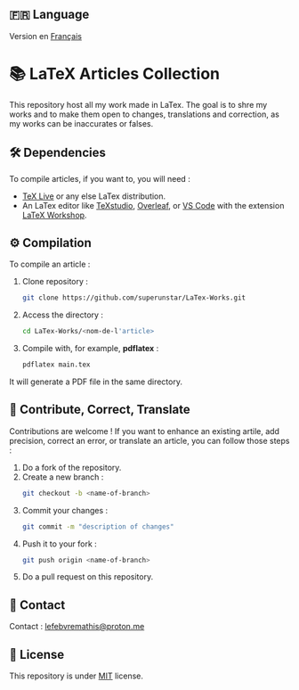 ## 🇫🇷 Language
Version en [Français](README.md) 

# 📚 LaTeX Articles Collection

This repository host all my work made in LaTex. The goal is to shre my works and to make them open to changes, translations and correction, as my works can be inaccurates or falses.

## 🛠️ Dependencies

To compile articles, if you want to, you will need :

- [TeX Live](https://www.tug.org/texlive/) or any else LaTex distribution.
- An LaTex editor like [TeXstudio](https://www.texstudio.org/), [Overleaf](https://www.overleaf.com/), or [VS Code](https://code.visualstudio.com/)  with the extension [LaTeX Workshop](https://marketplace.visualstudio.com/items?itemName=James-Yu.latex-workshop).

## ⚙️ Compilation

To compile an article :

1. Clone repository :
   ```bash
   git clone https://github.com/superunstar/LaTex-Works.git
2. Access the directory :
   ```bash
   cd LaTex-Works/<nom-de-l'article>
3. Compile with, for example, **pdflatex** :
   ```bash
   pdflatex main.tex

It will generate a PDF file in the same directory.

## 📝 Contribute, Correct, Translate

Contributions are welcome ! If you want to enhance an existing artile, add precision, correct an error, or translate an article, you can follow those steps :

1. Do a fork of the repository.
2. Create a new branch :
   ```bash
   git checkout -b <name-of-branch>
3. Commit your changes :
   ```bash
   git commit -m "description of changes"
4. Push it to your fork :
   ```bash
   git push origin <name-of-branch>
5. Do a pull request on this repository.

## 📧 Contact

Contact : [lefebvremathis@proton.me](mailto:lefebvremathis@proton.me)

## 📄 License

This repository is under [MIT](https://opensource.org/license/mit) license.





